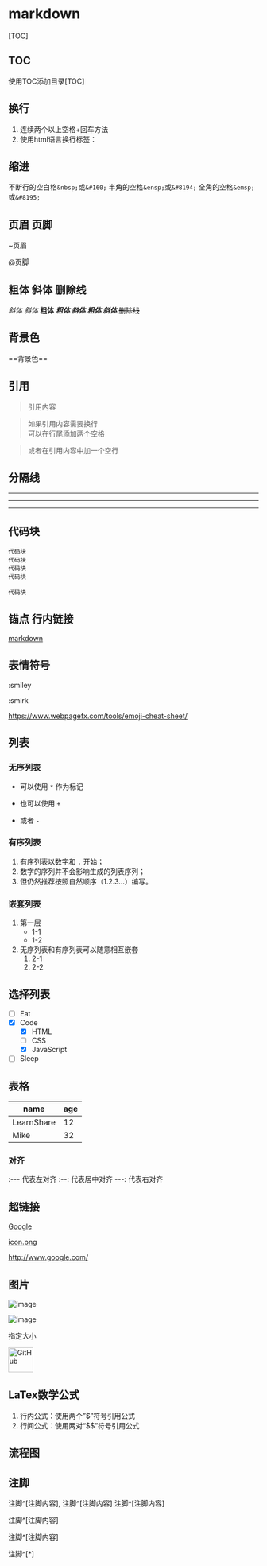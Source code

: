 # markdown

[TOC]

## TOC

使用TOC添加目录[TOC]

## 换行

1. 连续两个以上空格+回车方法
2. 使用html语言换行标签：<br>

## 缩进

不断行的空白格`&nbsp;`或`&#160;`
半角的空格`&ensp;`或`&#8194;`
全角的空格`&emsp;`或`&#8195;`

## 页眉 页脚

~页眉

@页脚

## 粗体 斜体 删除线

*斜体*
_斜体_
**粗体**
**_粗体 斜体_**
***粗体 斜体***
~~删除线~~

## 背景色

==背景色==

## 引用

>引用内容

>如果引用内容需要换行  
>可以在行尾添加两个空格

>或者在引用内容中加一个空行

## 分隔线

***
<!--下划线-->
___
---

## 代码块

```
代码块
代码块
代码块  
代码块  
```

`代码块`

## 锚点 行内链接

[markdown](#markdown)

## 表情符号

:smiley

:smirk

<https://www.webpagefx.com/tools/emoji-cheat-sheet/>


## 列表

### 无序列表

* 可以使用 `*` 作为标记

+ 也可以使用 `+`

- 或者 `-`

### 有序列表

1. 有序列表以数字和 `.` 开始；
3. 数字的序列并不会影响生成的列表序列；
4. 但仍然推荐按照自然顺序（1.2.3...）编写。

### 嵌套列表

1. 第一层
    + 1-1
    + 1-2
2. 无序列表和有序列表可以随意相互嵌套
    1. 2-1
    2. 2-2

## 选择列表

- [ ] Eat
- [x] Code
    - [x] HTML
    - [ ] CSS
    - [x] JavaScript
- [ ] Sleep

## 表格

name | age
-|-
LearnShare | 12
Mike |  32

### 对齐

:--- 代表左对齐
:--: 代表居中对齐
---: 代表右对齐

## 超链接

[Google](http://www.google.com/ "Google")

[icon.png](./images/icon.png)

<http://www.google.com/>

## 图片

![image](https://static.segmentfault.com/v-5c78d357/global/img/creativecommons-cc.svg)

![image][9]

[9]:https://static.segmentfault.com/v-5c78d357/global/img/creativecommons-cc.svg

指定大小

<img src="https://avatars2.githubusercontent.com/u/3265208?v=3&s=100" alt="GitHub" title="GitHub,Social Coding" width="50" height="50" />

## LaTex数学公式

1. 行内公式：使用两个”$”符号引用公式
2. 行间公式：使用两对“$$”符号引用公式

## 流程图

## 注脚

注脚^[注脚内容], 注脚^[注脚内容]
注脚^[注脚内容]

注脚^[注脚内容]

注脚^[注脚内容]

注脚^[*]

[^*]: something
